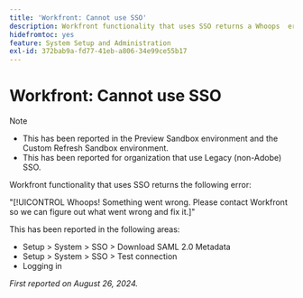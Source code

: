 ```yaml
---
title: 'Workfront: Cannot use SSO'
description: Workfront functionality that uses SSO returns a Whoops  error.
hidefromtoc: yes
feature: System Setup and Administration
exl-id: 372bab9a-fd77-41eb-a806-34e99ce55b17
---
```

# Workfront: Cannot use SSO

>[!NOTE]
>
>* This has been reported in the Preview Sandbox environment and the Custom Refresh Sandbox environment.
>* This has been reported for organization that use Legacy (non-Adobe) SSO.

Workfront functionality that uses SSO returns the following error:

"[!UICONTROL Whoops! Something went wrong. Please contact Workfront so we can figure out what went wrong and fix it.]"

This has been reported in the following areas:

* Setup > System > SSO > Download SAML 2.0 Metadata
* Setup > System > SSO > Test connection
* Logging in

_First reported on August 26, 2024._
